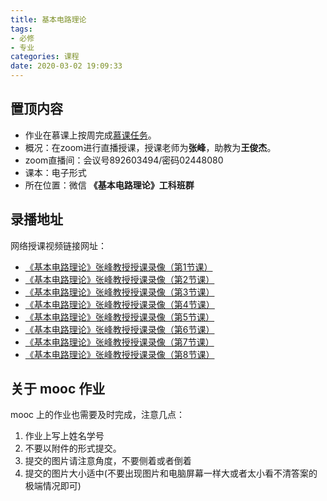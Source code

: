 ```yaml
---
title: 基本电路理论
tags: 
- 必修
- 专业
categories: 课程
date: 2020-03-02 19:09:33
---
```


## 置顶内容

- 作业在慕课上按周完成[慕课任务](https://www.cnmooc.org/portal/course/72/14823.mooc)。
- 概况：在zoom进行直播授课，授课老师为**张峰**，助教为**王俊杰**。
- zoom直播间：会议号892603494/密码02448080
- 课本：电子形式
- 所在位置：微信 **《基本电路理论》工科班群**

<!--more-->

## 录播地址

网络授课视频链接网址：

- [《基本电路理论》张峰教授授课录像（第1节课）](https://v.sjtu.edu.cn/course/opencourseshare6976.html)
- [《基本电路理论》张峰教授授课录像（第2节课）](https://v.sjtu.edu.cn/course/opencourseshare6977.html)
- [《基本电路理论》张峰教授授课录像（第3节课）](https://v.sjtu.edu.cn/course/opencourseshare6978.html)
- [《基本电路理论》张峰教授授课录像（第4节课）](https://v.sjtu.edu.cn/course/opencourseshare6979.html)
- [《基本电路理论》张峰教授授课录像（第5节课）](https://v.sjtu.edu.cn/course/opencourseshare7006.html)
- [《基本电路理论》张峰教授授课录像（第6节课）](https://v.sjtu.edu.cn/course/opencourseshare7007.html)
- [《基本电路理论》张峰教授授课录像（第7节课）](https://v.sjtu.edu.cn/course/opencourseshare7076.html)
- [《基本电路理论》张峰教授授课录像（第8节课）](https://v.sjtu.edu.cn/course/opencourseshare7077.html)

## 关于 mooc 作业

mooc 上的作业也需要及时完成，注意几点：

1. 作业上写上姓名学号
2. 不要以附件的形式提交。
3. 提交的图片请注意角度，不要侧着或者倒着
4. 提交的图片大小适中(不要出现图片和电脑屏幕一样大或者太小看不清答案的极端情况即可)
